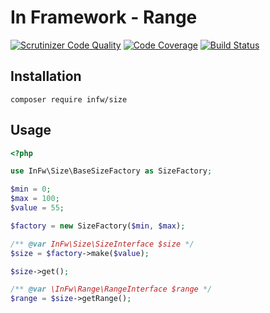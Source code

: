 In Framework - Range
====================

[![Scrutinizer Code Quality](https://scrutinizer-ci.com/g/kpicaza/size/badges/quality-score.png?b=master)](https://scrutinizer-ci.com/g/kpicaza/size/?branch=master)
[![Code Coverage](https://scrutinizer-ci.com/g/kpicaza/size/badges/coverage.png?b=master)](https://scrutinizer-ci.com/g/kpicaza/size/?branch=master)
[![Build Status](https://travis-ci.org/kpicaza/size.svg?branch=master)](https://travis-ci.org/kpicaza/size)

## Installation

````
composer require infw/size
````

## Usage

````php
<?php

use InFw\Size\BaseSizeFactory as SizeFactory;

$min = 0;
$max = 100;
$value = 55;

$factory = new SizeFactory($min, $max);

/** @var InFw\Size\SizeInterface $size */
$size = $factory->make($value);

$size->get();

/** @var \InFw\Range\RangeInterface $range */
$range = $size->getRange();

````
